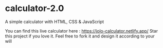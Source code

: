 # calculator-2.0
A simple calculator with HTML, CSS &amp; JavaScript

You can find this live calculator here : https://jolo-calculator.netlify.app/ 
Star this project if you love it. Feel free to fork it and design it according to your will
